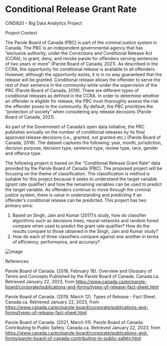 # Conditional Release Grant Rate
CIND820 – Big Data Analytics Project

Project Context

The Parole Board of Canada (PBC) is part of the criminal justice system in Canada. The PBC is an independent governmental agency that has “exclusive authority, under the Corrections and Conditional Release Act (CCRA), to grant, deny, and revoke parole for offenders serving sentences of two years or more” (Parole Board of Canada, 2021). As described in the CCRA, the opportunity for conditional release is available to all offenders. However, although the opportunity exists, it is in no way guaranteed that the release will be granted. Conditional release allows the offender to serve the rest of their sentence in the community while under the supervision of the PRC (Parole Board of Canada, 2019). There are different types of conditional releases as defined in the CCRA. In order to determine whether an offender is eligible for release, the PBC must thoroughly assess the risk the offender poses to the community. By default, the PBC prioritizes the “protection of society” when considering any release decisions (Parole Board of Canada, 2021). 

As part of the Government of Canada’s open data initiative, the PRC publishes annually on the number of conditional releases by its final approved release decisions (i.e., granted, not granted etc.) (Parole Board of Canada, 2018). The dataset captures the following: year, month, jurisdiction, decision purpose, decision type, sentence type, review type, race, gender and offence type.

The following project is based on the “Conditional Release Grant Rate” data provided by the Parole Board of Canada (PBC).
The proposed project will be focusing on the theme of classification. The classification is method is suitable for this project because it seeks to understand the target variable (grant rate qualifier) and how the remaining variables can be used to predict the target variable. As offenders continue to move through the criminal justice system, there is value in understanding and predicting if an offender’s conditional release can be predicted. This project has two primary aims:
1.	Based on Singh, Jain and Kumar (2017)’s study, how do classifier algorithms such as decisions trees, neural networks and random forest compare when used to predict the grant rate qualifier? How do the results compare to those obtained in the Singh, Jain and Kumar study?
2.	How do each of three classifiers compare against one another in terms of efficiency, performance, and accuracy?

![image](https://user-images.githubusercontent.com/123784071/224855503-fc4c71e3-2076-4406-8994-0d47b7f66548.png)


References

Parole Board of Canada. (2018, February 18). Overview and Glossary of Terms and Concepts Published by the Parole Board of Canada. Canada.ca. Retrieved January 22, 2023,      from https://www.canada.ca/en/parole-board/corporate/publications-and-forms/types-of-release-fact-sheet.html 

Parole Board of Canada. (2019, March 12). Types of Release - Fact Sheet. Canada.ca. Retrieved January 22, 2023, from https://www.canada.ca/en/parole-board/corporate/publications-and-forms/types-of-release-fact-sheet.html 

Parole Board of Canada. (2021, March 01). Parole Board of Canada: Contributing to Public Safety. Canada.ca. Retrieved January 22, 2023, from https://www.canada.ca/en/parole-board/corporate/publications-and-forms/parole-board-of-canada-contributing-to-public-safety.html

